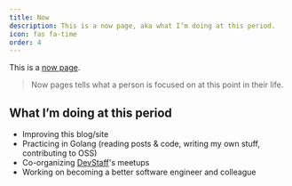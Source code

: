 ```yaml
---
title: Now
description: This is a now page, aka what I’m doing at this period.
icon: fas fa-time
order: 4
---
```


This is a [now page](https://nownownow.com/about).

>Now pages tells what a person is focused on at this point in their life.

## What I’m doing at this period
* Improving this blog/site
* Practicing in Golang (reading posts & code, writing my own stuff, contributing to OSS)
* Co-organizing [DevStaff](https://devstaff.gr/)'s meetups
* Working on becoming a better software engineer and colleague
